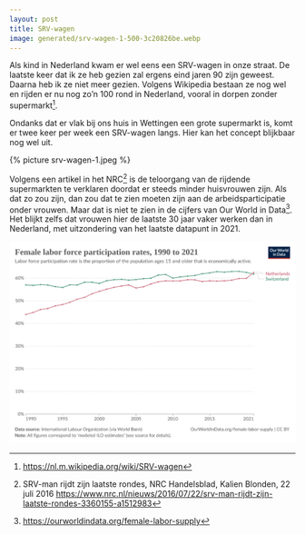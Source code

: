 ```yaml
---
layout: post
title: SRV-wagen
image: generated/srv-wagen-1-500-3c20826be.webp
---
```


Als kind in Nederland kwam er wel eens een SRV-wagen in onze straat. De laatste keer dat ik ze heb gezien zal ergens eind jaren 90 zijn geweest. Daarna heb ik ze niet meer gezien. Volgens Wikipedia bestaan ze nog wel en rijden er nu nog zo’n 100 rond in Nederland, vooral in dorpen zonder supermarkt[^1].

Ondanks dat er vlak bij ons huis in Wettingen een grote supermarkt is, komt er twee keer per week een SRV-wagen langs. Hier kan het concept blijkbaar nog wel uit.

{% picture srv-wagen-1.jpeg %}

Volgens een artikel in het NRC[^2] is de teloorgang van de rijdende supermarkten te verklaren doordat er steeds minder huisvrouwen zijn. Als dat zo zou zijn, dan zou dat te zien moeten zijn aan de arbeidsparticipatie onder vrouwen. Maar dat is niet te zien in de cijfers van Our World in Data[^3]. Het blijkt zelfs dat vrouwen hier de laatste 30 jaar vaker werken dan in Nederland, met uitzondering van het laatste datapunt in 2021.

![](assets/srv-wagen-2.svg)

[^1]: <https://nl.m.wikipedia.org/wiki/SRV-wagen>
[^2]: SRV-man rijdt zijn laatste rondes, NRC Handelsblad, Kalien Blonden, 22 juli 2016 <https://www.nrc.nl/nieuws/2016/07/22/srv-man-rijdt-zijn-laatste-rondes-3360155-a1512983>
[^3]: <https://ourworldindata.org/female-labor-supply>
